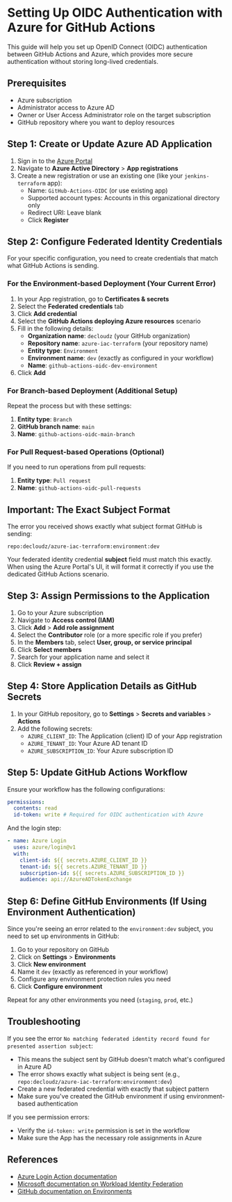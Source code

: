 # Setting Up OIDC Authentication with Azure for GitHub Actions

This guide will help you set up OpenID Connect (OIDC) authentication between GitHub Actions and Azure, which provides more secure authentication without storing long-lived credentials.

## Prerequisites

- Azure subscription
- Administrator access to Azure AD
- Owner or User Access Administrator role on the target subscription
- GitHub repository where you want to deploy resources

## Step 1: Create or Update Azure AD Application

1. Sign in to the [Azure Portal](https://portal.azure.com)
2. Navigate to **Azure Active Directory** > **App registrations**
3. Create a new registration or use an existing one (like your `jenkins-terraform` app):
   - Name: `GitHub-Actions-OIDC` (or use existing app)
   - Supported account types: Accounts in this organizational directory only
   - Redirect URI: Leave blank
   - Click **Register**

## Step 2: Configure Federated Identity Credentials

For your specific configuration, you need to create credentials that match what GitHub Actions is sending.

### For the Environment-based Deployment (Your Current Error)

1. In your App registration, go to **Certificates & secrets**
2. Select the **Federated credentials** tab
3. Click **Add credential**
4. Select the **GitHub Actions deploying Azure resources** scenario
5. Fill in the following details:
   - **Organization name**: `decloudz` (your GitHub organization)
   - **Repository name**: `azure-iac-terraform` (your repository name)
   - **Entity type**: `Environment`
   - **Environment name**: `dev` (exactly as configured in your workflow)
   - **Name**: `github-actions-oidc-dev-environment`
6. Click **Add**

### For Branch-based Deployment (Additional Setup)

Repeat the process but with these settings:
1. **Entity type**: `Branch`
2. **GitHub branch name**: `main`
3. **Name**: `github-actions-oidc-main-branch`

### For Pull Request-based Operations (Optional)

If you need to run operations from pull requests:
1. **Entity type**: `Pull request`
2. **Name**: `github-actions-oidc-pull-requests`

## Important: The Exact Subject Format

The error you received shows exactly what subject format GitHub is sending:
```
repo:decloudz/azure-iac-terraform:environment:dev
```

Your federated identity credential **subject** field must match this exactly. When using the Azure Portal's UI, it will format it correctly if you use the dedicated GitHub Actions scenario.

## Step 3: Assign Permissions to the Application

1. Go to your Azure subscription
2. Navigate to **Access control (IAM)**
3. Click **Add** > **Add role assignment**
4. Select the **Contributor** role (or a more specific role if you prefer)
5. In the **Members** tab, select **User, group, or service principal**
6. Click **Select members**
7. Search for your application name and select it
8. Click **Review + assign**

## Step 4: Store Application Details as GitHub Secrets

1. In your GitHub repository, go to **Settings** > **Secrets and variables** > **Actions**
2. Add the following secrets:
   - `AZURE_CLIENT_ID`: The Application (client) ID of your App registration
   - `AZURE_TENANT_ID`: Your Azure AD tenant ID
   - `AZURE_SUBSCRIPTION_ID`: Your Azure subscription ID

## Step 5: Update GitHub Actions Workflow

Ensure your workflow has the following configurations:

```yaml
permissions:
  contents: read
  id-token: write # Required for OIDC authentication with Azure
```

And the login step:

```yaml
- name: Azure Login
  uses: azure/login@v1
  with:
    client-id: ${{ secrets.AZURE_CLIENT_ID }}
    tenant-id: ${{ secrets.AZURE_TENANT_ID }}
    subscription-id: ${{ secrets.AZURE_SUBSCRIPTION_ID }}
    audience: api://AzureADTokenExchange
```

## Step 6: Define GitHub Environments (If Using Environment Authentication)

Since you're seeing an error related to the `environment:dev` subject, you need to set up environments in GitHub:

1. Go to your repository on GitHub
2. Click on **Settings** > **Environments**
3. Click **New environment**
4. Name it `dev` (exactly as referenced in your workflow)
5. Configure any environment protection rules you need
6. Click **Configure environment**

Repeat for any other environments you need (`staging`, `prod`, etc.)

## Troubleshooting

If you see the error `No matching federated identity record found for presented assertion subject`:
- This means the subject sent by GitHub doesn't match what's configured in Azure AD
- The error shows exactly what subject is being sent (e.g., `repo:decloudz/azure-iac-terraform:environment:dev`)
- Create a new federated credential with exactly that subject pattern
- Make sure you've created the GitHub environment if using environment-based authentication

If you see permission errors:
- Verify the `id-token: write` permission is set in the workflow
- Make sure the App has the necessary role assignments in Azure

## References

- [Azure Login Action documentation](https://github.com/Azure/login)
- [Microsoft documentation on Workload Identity Federation](https://learn.microsoft.com/en-us/azure/active-directory/develop/workload-identity-federation)
- [GitHub documentation on Environments](https://docs.github.com/en/actions/deployment/targeting-different-environments/using-environments-for-deployment) 